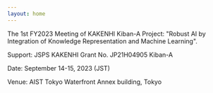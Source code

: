 ```yaml
---
layout: home
---
```

The 1st FY2023 Meeting of KAKENHI Kiban-A Project: 
"Robust AI by Integration of Knowledge Representation and Machine Learning".

Support: JSPS KAKENHI Grant No. JP21H04905 Kiban-A	

Date: September 14-15, 2023 (JST)

Venue: AIST Tokyo Waterfront Annex building, Tokyo


<!-- List of speakers:
Katsumi Inoue
Chiaki Sakama
Taisuke Sato
Satoshi Tojo
Teeradaj Racharak
Nicolas Schwind
Ryosuke Kojima
Yin Jun Phua 
Akihiro Takemura
Tuan Nguyen
Mitsuhiro Odaka
Fanqing Xu
Koji Watanabe
Ryota Yakushiji
Masayuki Otani
Takeru Isobe 
Sota Moriyama
Kotaro Okazaki 
Rolf Morel 
-->